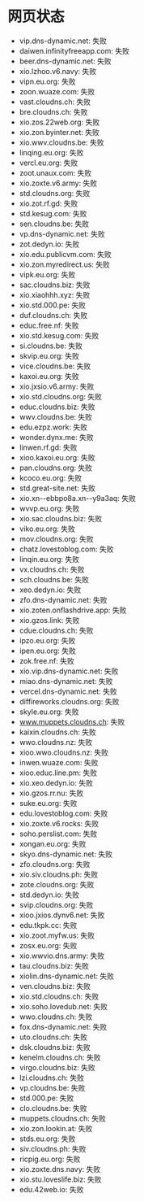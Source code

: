 # 网页状态
- vip.dns-dynamic.net: 失败
- daiwen.infinityfreeapp.com: 失败
- beer.dns-dynamic.net: 失败
- xio.lzhoo.v6.navy: 失败
- vipn.eu.org: 失败
- zoon.wuaze.com: 失败
- vast.cloudns.ch: 失败
- bre.cloudns.ch: 失败
- xio.zos.22web.org: 失败
- xio.zon.byinter.net: 失败
- xio.wwv.cloudns.be: 失败
- linqing.eu.org: 失败
- vercl.eu.org: 失败
- zoot.unaux.com: 失败
- xio.zoxte.v6.army: 失败
- std.cloudns.org: 失败
- xio.zot.rf.gd: 失败
- std.kesug.com: 失败
- sen.cloudns.be: 失败
- vp.dns-dynamic.net: 失败
- zot.dedyn.io: 失败
- xio.edu.publicvm.com: 失败
- xio.zon.myredirect.us: 失败
- vipk.eu.org: 失败
- sac.cloudns.biz: 失败
- xio.xiaohhh.xyz: 失败
- xio.std.000.pe: 失败
- duf.cloudns.ch: 失败
- educ.free.nf: 失败
- xio.std.kesug.com: 失败
- si.cloudns.be: 失败
- skvip.eu.org: 失败
- vice.cloudns.be: 失败
- kaxoi.eu.org: 失败
- xio.jxsio.v6.army: 失败
- xio.std.cloudns.org: 失败
- educ.cloudns.biz: 失败
- wwv.cloudns.be: 失败
- edu.ezpz.work: 失败
- wonder.dynx.me: 失败
- linwen.rf.gd: 失败
- xioo.kaxoi.eu.org: 失败
- pan.cloudns.org: 失败
- kcoco.eu.org: 失败
- std.great-site.net: 失败
- xio.xn--ebbpo8a.xn--y9a3aq: 失败
- wvvp.eu.org: 失败
- xio.sac.cloudns.biz: 失败
- viko.eu.org: 失败
- mov.cloudns.org: 失败
- chatz.lovestoblog.com: 失败
- linqin.eu.org: 失败
- vx.cloudns.ch: 失败
- sch.cloudns.be: 失败
- xeo.dedyn.io: 失败
- zfo.dns-dynamic.net: 失败
- xio.zoten.onflashdrive.app: 失败
- xio.gzos.link: 失败
- cdue.cloudns.ch: 失败
- ipzo.eu.org: 失败
- ipen.eu.org: 失败
- zok.free.nf: 失败
- xio.vip.dns-dynamic.net: 失败
- miao.dns-dynamic.net: 失败
- vercel.dns-dynamic.net: 失败
- diffireworks.cloudns.org: 失败
- skyle.eu.org: 失败
- www.muppets.cloudns.ch: 失败
- kaixin.cloudns.ch: 失败
- wwo.cloudns.nz: 失败
- xioo.wwo.cloudns.nz: 失败
- inwen.wuaze.com: 失败
- xioo.educ.line.pm: 失败
- xio.xeo.dedyn.io: 失败
- xio.gzos.rr.nu: 失败
- suke.eu.org: 失败
- edu.lovestoblog.com: 失败
- xio.zoxte.v6.rocks: 失败
- soho.perslist.com: 失败
- xongan.eu.org: 失败
- skyo.dns-dynamic.net: 失败
- zfo.cloudns.org: 失败
- xio.siv.cloudns.ph: 失败
- zote.cloudns.org: 失败
- std.dedyn.io: 失败
- svip.cloudns.org: 失败
- xioo.jxios.dynv6.net: 失败
- edu.tkpk.cc: 失败
- xio.zoot.myfw.us: 失败
- zosx.eu.org: 失败
- xio.wwvio.dns.army: 失败
- tau.cloudns.biz: 失败
- xiolin.dns-dynamic.net: 失败
- ven.cloudns.biz: 失败
- xio.std.cloudns.ch: 失败
- xio.soho.lovedub.net: 失败
- wwo.cloudns.ch: 失败
- fox.dns-dynamic.net: 失败
- uto.cloudns.ch: 失败
- dsk.cloudns.biz: 失败
- kenelm.cloudns.ch: 失败
- virgo.cloudns.biz: 失败
- lzi.cloudns.ch: 失败
- vp.cloudns.be: 失败
- std.000.pe: 失败
- clo.cloudns.be: 失败
- muppets.cloudns.ch: 失败
- xio.zon.lookin.at: 失败
- stds.eu.org: 失败
- siv.cloudns.ph: 失败
- ricpig.eu.org: 失败
- xio.zoxte.dns.navy: 失败
- xio.stu.loveslife.biz: 失败
- edu.42web.io: 失败
